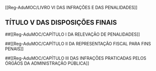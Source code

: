 [[Reg-AduMOC/LIVRO VI DAS INFRAÇÕES E DAS PENALIDADES]]

## TÍTULO V DAS DISPOSIÇÕES FINAIS
##[[Reg-AduMOC/CAPÍTULO I DA RELEVAÇÃO DE PENALIDADES]]

##[[Reg-AduMOC/CAPÍTULO II DA REPRESENTAÇÃO FISCAL PARA FINS PENAIS]]

##[[Reg-AduMOC/CAPÍTULO III DAS INFRAÇÕES PRATICADAS PELOS ÓRGÃOS DA ADMINISTRAÇÃO PÚBLICA]]
